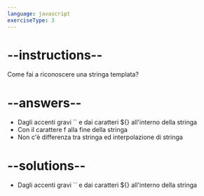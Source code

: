 ```yaml
---
language: javascript
exerciseType: 3
---
```


# --instructions--

Come fai a riconoscere una stringa templata?

# --answers--

- Dagli accenti gravi `` e dai caratteri ${} all'interno della stringa
- Con il carattere f alla fine della stringa
- Non c'è differenza tra stringa ed interpolazione di stringa

# --solutions--

- Dagli accenti gravi `` e dai caratteri ${} all'interno della stringa
